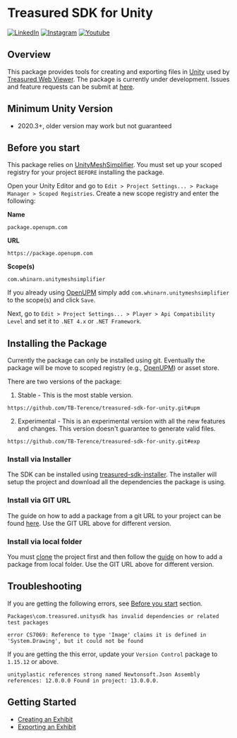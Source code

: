 # Treasured SDK for Unity
[![LinkedIn](https://img.shields.io/badge/LinkedIn-0077B5?style=for-the-badge&logo=linkedin&logoColor=white)](https://www.linkedin.com/company/treasured/)
[![Instagram](https://img.shields.io/badge/Instagram-E4405F?style=for-the-badge&logo=instagram&logoColor=white)](https://www.instagram.com/treasuredteam/)
[![Youtube](https://img.shields.io/badge/YouTube-FF0000?style=for-the-badge&logo=youtube&logoColor=white)](https://www.youtube.com/channel/UCe7PPx_Gn7rq3Wfl1MO9NEQ)

## Overview

This package provides tools for creating and exporting files in [Unity](https://unity.com/) used by [Treasured Web Viewer](https://treasured.ca/). The package is currently under development. Issues and feature requests can be submit at [here](https://github.com/TB-Terence/treasured-sdk-for-unity/issues).

## Minimum Unity Version
- 2020.3+, older version may work but not guaranteed

## Before you start

This package relies on [UnityMeshSimplifier](https://openupm.com/packages/com.whinarn.unitymeshsimplifier/). You must set up your scoped registry for your project `BEFORE` installing the package.

Open your Unity Editor and go to `Edit > Project Settings... > Package Manager > Scoped Registries`. Create a new scope registry and enter the following:

**Name**
```
package.openupm.com
```
**URL**
```
https://package.openupm.com
```
**Scope(s)**
```
com.whinarn.unitymeshsimplifier
```

If you already using [OpenUPM](https://openupm.com/) simply add `com.whinarn.unitymeshsimplifier` to the scope(s) and click `Save`.

Next, go to `Edit > Project Settings... > Player > Api Compatibility Level` and set it to `.NET 4.x` or `.NET Framework`.

## Installing the Package
Currently the package can only be installed using git. Eventually the package will be move to scoped registry (e.g., [OpenUPM](https://openupm.com/)) or asset store.

There are two versions of the package:
1. Stable - This is the most stable version.
```
https://github.com/TB-Terence/treasured-sdk-for-unity.git#upm
```
2. Experimental - This is an experimental version with all the new features and changes. This version doesn't guarantee to generate valid files.
```
https://github.com/TB-Terence/treasured-sdk-for-unity.git#exp
```

### Install via Installer

The SDK can be installed using [treasured-sdk-installer](https://github.com/treasured-team/sdk-installer). The installer will setup the project and download all the dependencies the package is using.

### Install via GIT URL
The guide on how to add a package from a git URL to your project can be found [here](https://docs.unity3d.com/Manual/upm-ui-giturl.html). Use the GIT URL above for different version.

### Install via local folder
You must [clone](https://docs.github.com/en/repositories/creating-and-managing-repositories/cloning-a-repository) the project first and then follow the [guide](https://docs.unity3d.com/Manual/upm-ui-local.html) on how to add a package from local folder. Use the GIT URL above for different version.

## Troubleshooting

If you are getting the following errors, see [Before you start](#before-you-start) section.
```
Packages\com.treasured.unitysdk has invalid dependencies or related test packages
```
```
error CS7069: Reference to type 'Image' claims it is defined in 'System.Drawing', but it could not be found
```

If you are getting the this error, update your `Version Control` package to `1.15.12` or above.
```
unityplastic references strong named Newtonsoft.Json Assembly references: 12.0.0.0 Found in project: 13.0.0.0.
```

## Getting Started
- [Creating an Exhibit](Documentation~/Creating-an-Exhibit.md)
- [Exporting an Exhibit](Documentation~/Exporting-an-Exhibit.md)
